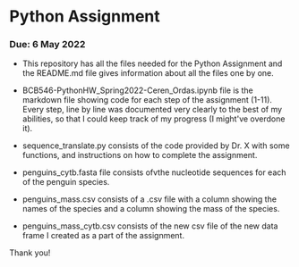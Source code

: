 # Python Assignment

### Due: 6 May 2022

- This repository has all the files needed for the Python Assignment and the README.md file gives information about all the files one by one.

- BCB546-PythonHW_Spring2022-Ceren_Ordas.ipynb file is the markdown file showing code for each step of the assignment (1-11). Every step, line by line was documented very clearly to the best of my abilities, so that I could keep track of my progress (I might've overdone it).
 
- sequence_translate.py consists of the code provided by Dr. X with some functions, and instructions on how to complete the assignment. 

- penguins_cytb.fasta file consists ofvthe nucleotide sequences for each of the penguin species.

- penguins_mass.csv consists of a .csv file with a column showing the names of the species and a column showing the mass of the species.

- penguins_mass_cytb.csv consists of the new csv file of the new data frame I created as a part of the assignment.

Thank you!
